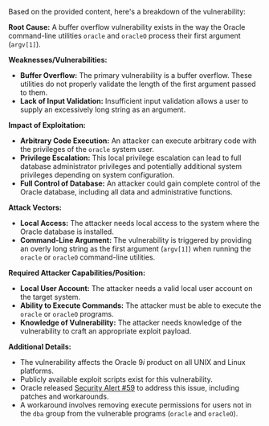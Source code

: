 Based on the provided content, here's a breakdown of the vulnerability:

**Root Cause:**
A buffer overflow vulnerability exists in the way the Oracle command-line utilities `oracle` and `oracleO` process their first argument (`argv[1]`).

**Weaknesses/Vulnerabilities:**
- **Buffer Overflow:** The primary vulnerability is a buffer overflow. These utilities do not properly validate the length of the first argument passed to them.
- **Lack of Input Validation:** Insufficient input validation allows a user to supply an excessively long string as an argument.

**Impact of Exploitation:**
- **Arbitrary Code Execution:** An attacker can execute arbitrary code with the privileges of the `oracle` system user.
- **Privilege Escalation:** This local privilege escalation can lead to full database administrator privileges and potentially additional system privileges depending on system configuration.
- **Full Control of Database:** An attacker could gain complete control of the Oracle database, including all data and administrative functions.

**Attack Vectors:**
- **Local Access:** The attacker needs local access to the system where the Oracle database is installed.
- **Command-Line Argument:** The vulnerability is triggered by providing an overly long string as the first argument (`argv[1]`) when running the `oracle` or `oracleO` command-line utilities.

**Required Attacker Capabilities/Position:**
- **Local User Account:** The attacker needs a valid local user account on the target system.
- **Ability to Execute Commands:** The attacker must be able to execute the `oracle` or `oracleO` programs.
- **Knowledge of Vulnerability:** The attacker needs knowledge of the vulnerability to craft an appropriate exploit payload.

**Additional Details:**
- The vulnerability affects the Oracle 9*i* product on all UNIX and Linux platforms.
- Publicly available exploit scripts exist for this vulnerability.
- Oracle released [Security Alert #59](http://otn.oracle.com/deploy/security/pdf/2003Alert59.pdf) to address this issue, including patches and workarounds.
- A workaround involves removing execute permissions for users not in the `dba` group from the vulnerable programs (`oracle` and `oracleO`).